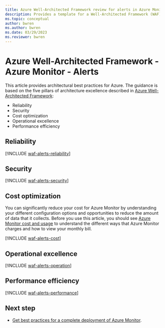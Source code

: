 ```yaml
---
title: Azure Well-Architected Framework review for alerts in Azure Monitor
description: Provides a template for a Well-Architected Framework (WAF) article specific to alerts in Azure Monitor.
ms.topic: conceptual
author: bwren
ms.author: bwren
ms.date: 03/29/2023
ms.reviewer: bwren
---
```


# Azure Well-Architected Framework - Azure Monitor - Alerts



This article provides architectural best practices for Azure. The guidance is based on the five pillars of architecture excellence described in [Azure Well-Architected Framework](/azure/architecture/framework/):

- Reliability
- Security
- Cost optimization
- Operational excellence
- Performance efficiency

## Reliability


[!INCLUDE [waf-alerts-reliability](includes/waf-alerts-reliability.md)]


## Security


[!INCLUDE [waf-alerts-security](includes/waf-alerts-security.md)]


## Cost optimization
You can significantly reduce your cost for Azure Monitor by understanding your different configuration options and opportunities to reduce the amount of data that it collects. Before you use this article, you should see [Azure Monitor cost and usage](usage-estimated-costs.md) to understand the different ways that Azure Monitor charges and how to view your monthly bill.

[!INCLUDE [waf-alerts-cost](includes/waf-alerts-cost.md)]


## Operational excellence


[!INCLUDE [waf-alerts-operation](includes/waf-alerts-operation.md)]


## Performance efficiency


[!INCLUDE [waf-alerts-performance](includes/waf-alerts-performance.md)]

## Next step

- [Get best practices for a complete deployment of Azure Monitor](best-practices.md).
